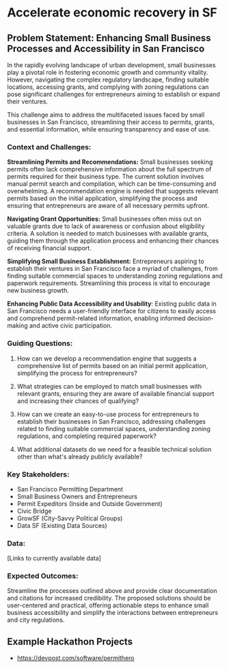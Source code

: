 # Accelerate economic recovery in SF

## Problem Statement: Enhancing Small Business Processes and Accessibility in San Francisco

In the rapidly evolving landscape of urban development, small businesses play a pivotal role in fostering economic growth and community vitality. However, navigating the complex regulatory landscape, finding suitable locations, accessing grants, and complying with zoning regulations can pose significant challenges for entrepreneurs aiming to establish or expand their ventures.

This challenge aims to address the multifaceted issues faced by small businesses in San Francisco, streamlining their access to permits, grants, and essential information, while ensuring transparency and ease of use.

### Context and Challenges:

**Streamlining Permits and Recommendations:** Small businesses seeking permits often lack comprehensive information about the full spectrum of permits required for their business type. The current solution involves manual permit search and compilation, which can be time-consuming and overwhelming. A recommendation engine is needed that suggests relevant permits based on the initial application, simplifying the process and ensuring that entrepreneurs are aware of all necessary permits upfront.

**Navigating Grant Opportunities:** Small businesses often miss out on valuable grants due to lack of awareness or confusion about eligibility criteria. A solution is needed to match businesses with available grants, guiding them through the application process and enhancing their chances of receiving financial support.

**Simplifying Small Business Establishment:** Entrepreneurs aspiring to establish their ventures in San Francisco face a myriad of challenges, from finding suitable commercial spaces to understanding zoning regulations and paperwork requirements. Streamlining this process is vital to encourage new business growth.

**Enhancing Public Data Accessibility and Usability**: Existing public data in San Francisco needs a user-friendly interface for citizens to easily access and comprehend permit-related information, enabling informed decision-making and active civic participation.

### Guiding Questions:

1. How can we develop a recommendation engine that suggests a comprehensive list of permits based on an initial permit application, simplifying the process for entrepreneurs?

2. What strategies can be employed to match small businesses with relevant grants, ensuring they are aware of available financial support and increasing their chances of qualifying?

3. How can we create an easy-to-use process for entrepreneurs to establish their businesses in San Francisco, addressing challenges related to finding suitable commercial spaces, understanding zoning regulations, and completing required paperwork?

4. What additional datasets do we need for a feasible technical solution other than what's already publicly available?

### Key Stakeholders:

- San Francisco Permitting Department
- Small Business Owners and Entrepreneurs
- Permit Expeditors (Inside and Outside Government)
- Civic Bridge
- GrowSF (City-Savvy Political Groups)
- Data SF (Existing Data Sources)

### Data:

[Links to currently available data]

### Expected Outcomes:

Streamline the processes outlined above and provide clear documentation and citations for increased credibility. The proposed solutions should be user-centered and practical, offering actionable steps to enhance small business accessibility and simplify the interactions between entrepreneurs and city regulations.

## Example Hackathon Projects
* https://devpost.com/software/permithero
